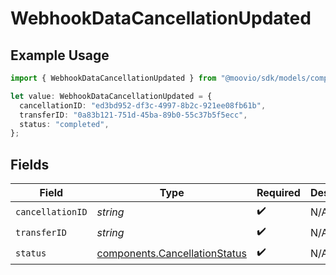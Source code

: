 # WebhookDataCancellationUpdated

## Example Usage

```typescript
import { WebhookDataCancellationUpdated } from "@moovio/sdk/models/components";

let value: WebhookDataCancellationUpdated = {
  cancellationID: "ed3bd952-df3c-4997-8b2c-921ee08fb61b",
  transferID: "0a83b121-751d-45ba-89b0-55c37b5f5ecc",
  status: "completed",
};
```

## Fields

| Field                                                                          | Type                                                                           | Required                                                                       | Description                                                                    |
| ------------------------------------------------------------------------------ | ------------------------------------------------------------------------------ | ------------------------------------------------------------------------------ | ------------------------------------------------------------------------------ |
| `cancellationID`                                                               | *string*                                                                       | :heavy_check_mark:                                                             | N/A                                                                            |
| `transferID`                                                                   | *string*                                                                       | :heavy_check_mark:                                                             | N/A                                                                            |
| `status`                                                                       | [components.CancellationStatus](../../models/components/cancellationstatus.md) | :heavy_check_mark:                                                             | N/A                                                                            |